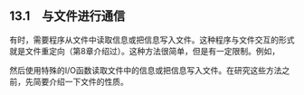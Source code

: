 ## 13.1　与文件进行通信

有时，需要程序从文件中读取信息或把信息写入文件。这种程序与文件交互的形式就是文件重定向（第8章介绍过）。这种方法很简单，但是有一定限制。例如，

然后使用特殊的I/O函数读取文件中的信息或把信息写入文件。在研究这些方法之前，先简要介绍一下文件的性质。

